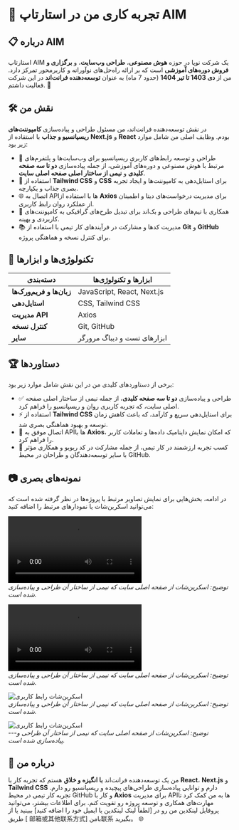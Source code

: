 # 🌟 تجربه کاری من در استارتاپ AIM

## 📋 درباره AIM
استارتاپ AIM یک شرکت نوپا در حوزه **هوش مصنوعی**، **طراحی وب‌سایت**، و **برگزاری و فروش دوره‌های آموزشی** است که بر ارائه راه‌حل‌های نوآورانه و کاربرمحور تمرکز دارد. من از **دی 1403 تا تیر 1404** (حدود 7 ماه) به عنوان **توسعه‌دهنده فرانت‌اند** در این شرکت فعالیت داشتم. 🚀

## 🛠️ نقش من
در نقش توسعه‌دهنده فرانت‌اند، من مسئول طراحی و پیاده‌سازی **کامپوننت‌های ریسپانسیو و جذاب** با استفاده از **Next.js** و **React** بودم. وظایف اصلی من شامل موارد زیر بود:
- 🎨 طراحی و توسعه رابط‌های کاربری ریسپانسیو برای وب‌سایت‌ها و پلتفرم‌های مرتبط با هوش مصنوعی و دوره‌های آموزشی، از جمله پیاده‌سازی **دو تا سه صفحه کلیدی** و **نیمی از ساختار اصلی صفحه اصلی سایت**.
- 💅 استفاده از **Tailwind CSS** و **CSS** برای استایل‌دهی به کامپوننت‌ها و ایجاد تجربه بصری جذاب و یکپارچه.
- 🌐 اتصال به APIها با استفاده از **Axios** برای مدیریت درخواست‌های دیتا و اطمینان از عملکرد روان رابط کاربری.
- 🤝 همکاری با تیم‌های طراحی و بک‌اند برای تبدیل طرح‌های گرافیکی به کامپوننت‌های کاربردی و بهینه.
- 📚 مدیریت کدها و مشارکت در فرآیندهای کار تیمی با استفاده از **Git** و **GitHub** برای کنترل نسخه و هماهنگی پروژه.

## 🧰 تکنولوژی‌ها و ابزارها
| دسته‌بندی          | ابزارها و تکنولوژی‌ها           |
|--------------------|---------------------------------|
| **زبان‌ها و فریم‌ورک‌ها** | JavaScript, React, Next.js |
| **استایل‌دهی**     | CSS, Tailwind CSS             |
| **مدیریت API**     | Axios                         |
| **کنترل نسخه**      | Git, GitHub                   |
| **سایر**           | ابزارهای تست و دیباگ مرورگر   |

## 🏆 دستاوردها
برخی از دستاوردهای کلیدی من در این نقش شامل موارد زیر بود:
- ✅ طراحی و پیاده‌سازی **دو تا سه صفحه کلیدی**، از جمله نیمی از ساختار اصلی صفحه اصلی سایت، که تجربه کاربری روان و ریسپانسیو را فراهم کرد.
- ⚡ استفاده از **Tailwind CSS** برای استایل‌دهی سریع و کارآمد، که باعث کاهش زمان توسعه و بهبود هماهنگی بصری شد.
- 🔗 اتصال موفق به APIها با **Axios**، که امکان نمایش داینامیک داده‌ها و تعاملات کاربر را فراهم کرد.
- 🤗 کسب تجربه ارزشمند در کار تیمی، از جمله مشارکت در کد ریویو و همکاری مؤثر با سایر توسعه‌دهندگان و طراحان در محیط GitHub.

## 📷 نمونه‌های بصری
در ادامه، بخش‌هایی برای نمایش تصاویر مرتبط با پروژه‌ها در نظر گرفته شده است که می‌توانید اسکرین‌شات یا نمودارهای مرتبط را اضافه کنید:

![اسکرین‌شات صفحه اصلی](َAim-doc/mainpage.mkv)  
*توضیح: اسکرین‌شات از صفحه اصلی سایت که نیمی از ساختار آن طراحی و پیاده‌سازی شده است.*  

![اسکرین‌شات رابط کاربری](Aim-doc/course.mkv)  
*توضیح: اسکرین‌شات از صفحه اصلی سایت که نیمی از ساختار آن طراحی و پیاده‌سازی شده است.*

![اسکرین‌شات رابط کاربری](Aim-doc/2.png)  
*توضیح: اسکرین‌شات از صفحه اصلی سایت که نیمی از ساختار آن طراحی و پیاده‌سازی شده است.*

![اسکرین‌شات رابط کاربری](Aim-doc/3.png)  
---*توضیح: اسکرین‌شات از صفحه اصلی سایت که نیمی از ساختار آن طراحی و پیاده‌سازی شده است.*

## 🙋 درباره من
من یک توسعه‌دهنده فرانت‌اند **با انگیزه و خلاق** هستم که تجربه کار با **React**، **Next.js** و **Tailwind CSS** دارم و توانایی پیاده‌سازی طراحی‌های پیچیده و ریسپانسیو رو دارم. تجربه کار تیمی در محیط GitHub و کار با **Axios** برای مدیریت APIها به من کمک کرد تا مهارت‌های همکاری و توسعه پروژه رو تقویت کنم. برای اطلاعات بیشتر، می‌توانید پروفایل لینکدین من رو در [لطفاً لینک لینکدین یا ایمیل خود را اضافه کنید] ببینید یا از طریق [ 邮箱或其他联系方式] بامن联系 بگیرید。 🌐
